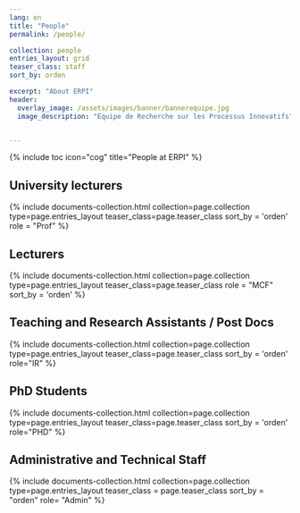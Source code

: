```yaml
---
lang: en
title: "People"
permalink: /people/

collection: people
entries_layout: grid
teaser_class: staff
sort_by: orden 

excerpt: "About ERPI"
header:
  overlay_image: /assets/images/banner/bannerequipe.jpg
  image_description: "Equipe de Recherche sur les Processus Innovatifs"


---
```



{% include toc icon="cog" title="People at ERPI" %}



## University lecturers

<div class="entries-{{ page.entries_layout }}">
{% include documents-collection.html 
    collection=page.collection 
    type=page.entries_layout 
    teaser_class=page.teaser_class 
    sort_by = 'orden'    
    role = "Prof" 
%}
</div>

<div style="width: 100%; clear: both; "></div>


## Lecturers

<div class="entries-{{ page.entries_layout }}">
{% include documents-collection.html 
    collection=page.collection 
    type=page.entries_layout 
    teaser_class=page.teaser_class    
    role = "MCF"
    sort_by = 'orden' 
%}
</div>

<div style="width: 100%; clear: both;"></div>


## Teaching and Research Assistants / Post Docs 


<div class="entries-{{ page.entries_layout }}">
{% include documents-collection.html  
    collection=page.collection  
    type=page.entries_layout 
    teaser_class=page.teaser_class   
    sort_by = 'orden' 
    role="IR" 
%}
</div>


<div style="width: 100%; clear: both;"></div>


## PhD Students

<div class="entries-{{ page.entries_layout }}">
{% include documents-collection.html  
    collection=page.collection  
    type=page.entries_layout 
    teaser_class=page.teaser_class   
    sort_by = 'orden' 
    role="PHD" 
%}
</div>


<div style="width: 100%; clear: both;"></div>

## Administrative and Technical Staff

<div class = "entries-{{ page.entries_layout }}">
{% include documents-collection.html  
    collection=page.collection
    type=page.entries_layout  
    teaser_class = page.teaser_class  
    sort_by = "orden"  
    role= "Admin" %}
